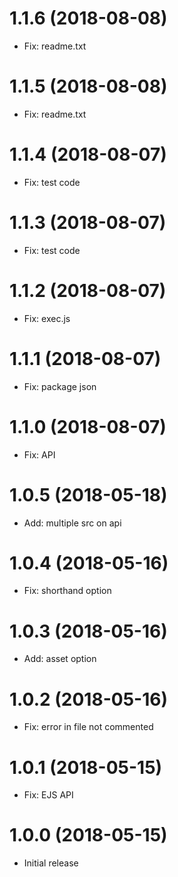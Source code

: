 # 1.1.6 (2018-08-08)

-   Fix: readme.txt

# 1.1.5 (2018-08-08)

-   Fix: readme.txt

# 1.1.4 (2018-08-07)

-   Fix: test code

# 1.1.3 (2018-08-07)

-   Fix: test code

# 1.1.2 (2018-08-07)

-   Fix: exec.js

# 1.1.1 (2018-08-07)

-   Fix: package json

# 1.1.0 (2018-08-07)

-   Fix: API

# 1.0.5 (2018-05-18)

-   Add: multiple src on api

# 1.0.4 (2018-05-16)

-   Fix: shorthand option

# 1.0.3 (2018-05-16)

-   Add: asset option

# 1.0.2 (2018-05-16)

-   Fix: error in file not commented

# 1.0.1 (2018-05-15)

-   Fix: EJS API

# 1.0.0 (2018-05-15)

-   Initial release
